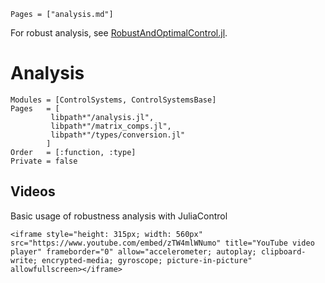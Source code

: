 ```@index
Pages = ["analysis.md"]
```

For robust analysis, see [RobustAndOptimalControl.jl](https://juliacontrol.github.io/RobustAndOptimalControl.jl/dev/#System-analysis).

# Analysis

```@autodocs
Modules = [ControlSystems, ControlSystemsBase]
Pages   = [
         libpath*"/analysis.jl", 
         libpath*"/matrix_comps.jl", 
         libpath*"/types/conversion.jl"
        ]
Order   = [:function, :type]
Private = false
```

## Videos

Basic usage of robustness analysis with JuliaControl
```@raw html
<iframe style="height: 315px; width: 560px" src="https://www.youtube.com/embed/zTW4mlWNumo" title="YouTube video player" frameborder="0" allow="accelerometer; autoplay; clipboard-write; encrypted-media; gyroscope; picture-in-picture" allowfullscreen></iframe>
```